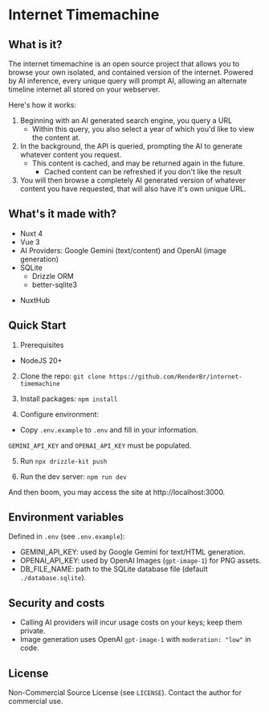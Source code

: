 # Internet Timemachine

## What is it?
The internet timemachine is an open source project that allows you to browse your own isolated, and contained version of the internet. 
Powered by AI inference, every unique query will prompt AI, allowing an alternate timeline internet all stored on your webserver.

Here's how it works:

1. Beginning with an AI generated search engine, you query a URL
    - Within this query, you also select a year of which you'd like to view the content at.
2. In the background, the API is queried, prompting the AI to generate whatever content you request.
    - This content is cached, and may be returned again in the future. 
        - Cached content can be refreshed if you don't like the result
3. You will then browse a completely AI generated version of whatever content you have requested, that will also have it's own unique URL.

## What's it made with?
* Nuxt 4
* Vue 3
* AI Providers: Google Gemini (text/content) and OpenAI (image generation)
* SQLite
    - Drizzle ORM
    - better-sqlite3
- NuxtHub

## Quick Start

1) Prerequisites
- NodeJS 20+

2) Clone the repo: `git clone https://github.com/RenderBr/internet-timemachine`

3) Install packages: `npm install`

4) Configure environment:
- Copy `.env.example` to `.env` and fill in your information.

`GEMINI_API_KEY` and `OPENAI_API_KEY` must be populated.

5) Run `npx drizzle-kit push`

6) Run the dev server: `npm run dev`

And then boom, you may access the site at http://localhost:3000.

## Environment variables
Defined in `.env` (see `.env.example`):
- GEMINI_API_KEY: used by Google Gemini for text/HTML generation.
- OPENAI_API_KEY: used by OpenAI Images (`gpt-image-1`) for PNG assets.
- DB_FILE_NAME: path to the SQLite database file (default `./database.sqlite`).

## Security and costs
- Calling AI providers will incur usage costs on your keys; keep them private.
- Image generation uses OpenAI `gpt-image-1` with `moderation: "low"` in code.

## License
Non-Commercial Source License (see `LICENSE`). Contact the author for commercial use.


